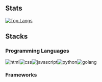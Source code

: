 
## Stats
[![Top Langs](https://github-readme-stats.vercel.app/api/top-langs/?username=evon27&show_icons=true&theme=radical)](https://github.com/evon27)

## Stacks

### Programming Languages

<img alt="html" src="https://img.shields.io/badge/HTML-E34F26.svg?&style=for-the-badge&logo=HTML5&logoColor=white"/><img 
alt="css" src="https://img.shields.io/badge/CSS-1572B6.svg?&style=for-the-badge&logo=CSS3&logoColor=white"/><img 
alt="javascript" src="https://img.shields.io/badge/Javascirpt-F7DF1E.svg?&style=for-the-badge&logo=JavaScript&logoColor=white"/><img 
alt="python" src="https://img.shields.io/badge/Python-3776AB.svg?&style=for-the-badge&logo=Python&logoColor=white"/><img 
alt="golang" src="https://img.shields.io/badge/Go-00ADD8.svg?&style=for-the-badge&logo=Go&logoColor=white"/>

### Frameworks


